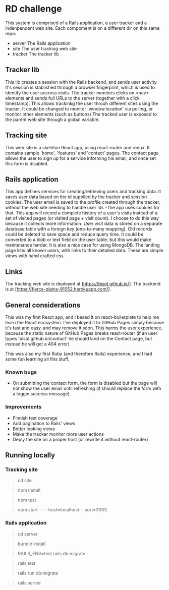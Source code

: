 # RD challenge

This system is comprised of a Rails application, a user tracker and a indenpendent web site.
Each compoment is on a different dir on this same repo:
* server The Rails application
* site The user tracking web site
* tracker The tracker lib

## Tracker lib

This lib creates a session with the Rails backend, and sends user activity.
It's session is stablished through a browser fingerprint, which is used to identify the user accross visits.
The tracker monitors clicks on \<nav\> elements and sends full URLs to the server (together with a click timestamp). This allows trackinkg the user throuh different sites using the tracker.
It could be changed to monitor 'window.location' via polling, or monitor other elements (such as buttons)
The tracked user is exposed to the parent web site through a global variable.

## Tracking site

This web site is a skeleton React app, using react-router and redux. It contains sample 'home', 'features' and 'contact' pages.
The contact page allows the user to sign up for a service informing his email, and once set this form is disabled.

## Rails application

This app defines services for creating/retrieving users and tracking data.
It saves user data based on the id supplied by the tracker and session cookies.
The user email is saved to the profile created through the tracker, without the web site needing to handle user ids - the app uses cookies for that.
This app will record a complete history of a user's visits instead of a set of visited pages (or visited page + visit count). I choose to do this way because it collects more information.
User visit data is stored on a separate database table with a foreign key (one-to-many mapping). Old records could be deleted to save space and reduce query time.
It could be converted to a blob or text field on the user table, but this would make maintenance harder. It is also a nice case for using MongoDB.
The landing page lists all known users, with links to their detailed data. These are simple views with hand crafted css.

## Links

The tracking web site is deployed at [https://bisol.github.io/].
The backend is at [https://fierce-plains-91052.herokuapp.com/].

## General considerations

This was my first React app, and I based it on react-boilerplate to help me learn the React ecosystem.
I've deployed it to GitHub Pages simply because it's fast and easy, and may remove it soon. This harms the user experience, because the static nature of GitHub Pages 
breaks react-router (if an user types 'bisol.github.io/contact' he should land on the Contact page, but instead he will get a 404 error)


This was also my first Ruby (and therefore Rails) experience, and I had some fun learning all this stuff.

### Known bugs

* On submitting the contact form, the form is disabled but the page will not show the user email until refreshing (it should replace the form with a loggin success message)

### Improvements

* Finnish test coverage
* Add pagination to Rails' views
* Better looking views
* Make the tracker monitor more user actions
* Deply the site on a proper host (or rewrite it without react-router)

## Running locally

### Tracking site

> cd site

> npm install

> npm test

> npm start -- --host=localhost --port=3003

### Rails application

> cd server

> bundle install

> RAILS_ENV=test rails db:migrate

> rails test

> rails run db:migrate

> rails server
